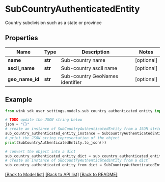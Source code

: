 # SubCountryAuthenticatedEntity

Country subdivision such as a state or province

## Properties

Name | Type | Description | Notes
------------ | ------------- | ------------- | -------------
**name** | **str** | Sub-country name | [optional] 
**ascii_name** | **str** | Sub-country ascii name | [optional] 
**geo_name_id** | **str** | Sub-country GeoNames identifier | [optional] 

## Example

```python
from wink_sdk_user_settings.models.sub_country_authenticated_entity import SubCountryAuthenticatedEntity

# TODO update the JSON string below
json = "{}"
# create an instance of SubCountryAuthenticatedEntity from a JSON string
sub_country_authenticated_entity_instance = SubCountryAuthenticatedEntity.from_json(json)
# print the JSON string representation of the object
print(SubCountryAuthenticatedEntity.to_json())

# convert the object into a dict
sub_country_authenticated_entity_dict = sub_country_authenticated_entity_instance.to_dict()
# create an instance of SubCountryAuthenticatedEntity from a dict
sub_country_authenticated_entity_from_dict = SubCountryAuthenticatedEntity.from_dict(sub_country_authenticated_entity_dict)
```
[[Back to Model list]](../README.md#documentation-for-models) [[Back to API list]](../README.md#documentation-for-api-endpoints) [[Back to README]](../README.md)


